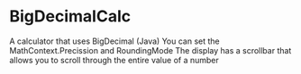 # BigDecimalCalc
A calculator that uses BigDecimal (Java)
You can set the MathContext.Precission and RoundingMode
The display has a scrollbar that allows you to scroll through the entire value of a number
